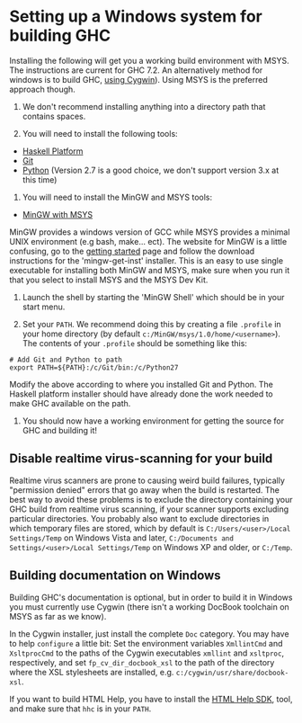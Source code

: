 # Setting up a Windows system for building GHC


Installing the following will get you a working build environment with MSYS. The instructions are current for GHC 7.2. An alternatively method for windows is to build GHC, [using Cygwin](building/windows/cygwin)).  Using MSYS is the preferred approach though.

1. We don't recommend installing anything into a directory path that contains spaces.

1. You will need to install the following tools:

- [ Haskell Platform](http://hackage.haskell.org/platform/)
- [ Git](http://git-scm.com/)
- [ Python](http://python.org/) (Version 2.7 is a good choice, we don't support version 3.x at this time)

1. You will need to install the MinGW and MSYS tools:

- [ MinGW with MSYS](http://www.mingw.org/)


MinGW provides a windows version of GCC while MSYS provides a minimal UNIX environment (e.g bash, make... ect). The website for MinGW is a little confusing, go to the [ getting started](http://www.mingw.org/wiki/Getting_Started) page and follow the download instructions for the 'mingw-get-inst' installer. This is an easy to use single executable for installing both MinGW and MSYS, make sure when you run it that you select to install MSYS and the MSYS Dev Kit.

1. Launch the shell by starting the 'MinGW Shell' which should be in your start menu.

1. Set your `PATH`.  We recommend doing this by creating a file `.profile` in your home directory (by default `c:/MinGW/msys/1.0/home/<username>`).  The contents of your `.profile` should be something like this:

```wiki
# Add Git and Python to path
export PATH=${PATH}:/c/Git/bin:/c/Python27
```


Modify the above according to where you installed Git and Python. The Haskell platform installer should have already done the work needed to make GHC available on the path.

1. You should now have a working environment for getting the source for GHC and building it!

## Disable realtime virus-scanning for your build


Realtime virus scanners are prone to causing weird build failures, typically "permission denied" errors that go away when the build is restarted.  The best way to avoid these problems is to exclude the directory containing your GHC build from realtime virus scanning, if your scanner supports excluding particular directories.  You probably also want to exclude directories in which temporary files are stored, which by default is `C:/Users/<user>/Local Settings/Temp` on Windows Vista and later, `C:/Documents and Settings/<user>/Local Settings/Temp` on Windows XP and older, or `C:/Temp`.

## Building documentation on Windows


Building GHC's documentation is optional, but in order to build it in Windows you must currently use Cygwin (there isn't a working DocBook toolchain on MSYS as far as we know).


In the Cygwin installer, just install the complete `Doc` category. You may have to help `configure` a little bit: Set the environment variables `XmllintCmd` and `XsltprocCmd` to the paths of the Cygwin executables `xmllint` and `xsltproc`, respectively, and set `fp_cv_dir_docbook_xsl` to the path of the directory where the XSL stylesheets are installed, e.g. `c:/cygwin/usr/share/docbook-xsl`.    


If you want to build HTML Help, you have to install the [ HTML Help SDK](http://msdn.microsoft.com/library/default.asp?url=/library/en-us/htmlhelp/html/hworiHTMLHelpStartPage.asp), tool, and make sure that `hhc` is in your `PATH`.
